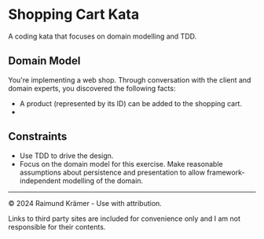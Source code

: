 # Shopping Cart Kata

A coding kata that focuses on domain modelling and TDD.

## Domain Model

You're implementing a web shop. Through conversation with the client and domain experts, you discovered the following facts:

- A product (represented by its ID) can be added to the shopping cart.
- 

## Constraints

- Use TDD to drive the design.
- Focus on the domain model for this exercise. Make reasonable assumptions about persistence and presentation to allow framework-independent modelling of the domain.

___

© 2024 Raimund Krämer - Use with attribution.

Links to third party sites are included for convenience only and I am not responsible for their contents.
